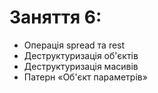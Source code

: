 # Заняття 6:

- Операція spread та rest
- Деструктуризація об'єктів
- Деструктуризація масивів
- Патерн «Об'єкт параметрів»

